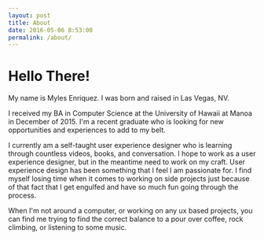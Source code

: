 ```yaml
---
layout: post
title: About
date: 2016-05-06 8:53:00
permalink: /about/
---
```


# Hello There!

My name is Myles Enriquez. I was born and raised in Las Vegas, NV.

I received my BA in Computer Science at the University of Hawaii at Manoa in December of 2015. I'm a recent graduate who is looking for new opportunities and experiences to add to my belt.

I currently am a self-taught user experience designer who is learning through countless videos, books, and conversation. I hope to work as a user experience designer, but in the meantime need to work on my craft. User experience design has been something that I feel I am passionate for. I find myself losing time when it comes to working on side projects just because of that fact that I get engulfed and have so much fun going through the process.

When I'm not around a computer, or working on any ux based projects, you can find me trying to find the correct balance to a pour over coffee, rock climbing, or listening to some music.
